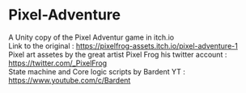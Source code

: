 # Pixel-Adventure
A Unity copy of the Pixel Adventur game in itch.io  
Link to the original : https://pixelfrog-assets.itch.io/pixel-adventure-1  
Pixel art assetes by the great artist Pixel Frog his twitter account : https://twitter.com/_PixelFrog  
State machine and Core logic scripts by Bardent YT : https://www.youtube.com/c/Bardent
